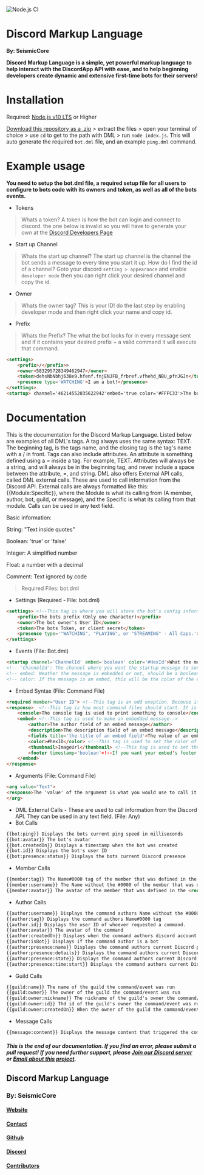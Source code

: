 ![Node.js CI](https://github.com/SeismicCore/DiscordMarkupLanguage/workflows/Node.js%20CI/badge.svg)
# Discord Markup Language
**By: SeismicCore**

**Discord Markup Language is a simple, yet powerful markup language to help interact with the DiscordApp API with ease, and to help beginning developers create dynamic and extensive first-time bots for their servers!**

# Installation
Required: [Node.js v10 LTS](https://nodejs.org/en/download/) or Higher

[Download this repository as a .zip](https://github.com/revokedowl-studios/DiscordMarkupLanguage/archive/master.zip) > extract the files > open your terminal of choice > use `cd` to get to the path with DML > run `node index.js`. This will auto generate the required `bot.dml` file, and an example `ping.dml` command.

# Example usage

**You need to setup the bot.dml file, a required setup file for all users to configure to bots code with its owners and token, as well as all of the bots events.**

* Tokens
> Whats a token? A token is how the bot can login and connect to discord. the one below is invalid so you will have to generate your own at the [Discord Developers Page](https://discordapp.com/developers/applications/)
* Start up Channel
> Whats the start up channel? The start up channel is the channel the bot sends a message to every time you start it up. How do I find the id of a channel? Goto your discord `setting > appearance` and enable `developer mode` then you can right click your desired channel and copy the id.
* Owner
> Whats the owner tag? This is your ID! do the last step by enabling developer mode and then right click your name and copy id.
* Prefix
> Whats the Prefix? The what the bot looks for in every message sent and if it contains your desired prefix + a valid command it will execute that command.

```html
<settings>
    <prefix>/</prefix>>
    <owner>583295728349462947</owner>
    <token>dehsNbNbhj638e9.hfenf.fnjENJFB_frbref.vfhehd_NBU_pfnJGJn</token>
    <presence type='WATCHING'>I am a bot!</presence>
</settings>
<startup> channel='462i4552035622942'embed='true color='#FFFC33'>The bot has successfully booted with ping: {{bot:ping}}ms</startup>
```

# Documentation
This is the documentation for the Discord Markup Language. Listed below are examples of all DML's tags. A tag always uses the same syntax: <tag>TEXT</tag>. The beginning tag, is the tags name, and the closing tag is the tag's name with a / in front. Tags can also include attributes. An attribute is something defined using a = inside a tag. For example, <tag field='text'>TEXT</tag>. Attributes will always be a string, and will always be in the beginning tag, and never include a space between the attribute, =, and string. DML also offers External API calls, called DML external calls. These are used to call information from the Discord API. External calls are always formatted like this: {{Module:Specific}}, where the Module is what its calling from (A member, author, bot, guild, or message), and the Specific is what its calling from that module. Calls can be used in any text field. 

Basic information:

String: "Text inside quotes"

Boolean: 'true' or 'false'

Integer: A simplified number

Float: a number with a decimal

Comment: Text ignored by code

<blockquote>Required Files: bot.dml</blockquote>

* Settings (Required - File: bot.dml)

```html
<settings> <!--This tag is where you will store the bot's config information-->
    <prefix>The bots prefix (Only one character)</prefix> 
    <owner>The bot owner's User ID</owner>
    <token>The bots Token, or client secret</token>
    <presence type='"WATCHING", "PLAYING", or "STREAMING" - All Caps.'>Bot's Presence Text, following the attribute in 'type' This tag is optional</presence>
</settings>
```

* Events (File: Bot.dml)

```html
<startup channel='ChannelId' embed='boolean' color='#HexId'>What the message will actually say</startup>
<!-- 'ChannelId': The channel where you want the startup message to send, should be a string-->
<!-- embed: Weather the message is embedded or not, should be a boolean -->
<!-- color: If the message is an embed, this will be the color of the embed. Should be a valid HEX code in a string.
```

* Embed Syntax (File: Command File)
```html
<required member="User ID"> <!--This tag is an odd exeption. Becouse it only uses an attribute, it has no closing tag-->
<response>  <!--This tag is how most command files should start. It is used to respond to a command-->
    <console>The console tag is used to print something to console</console>
    <embed> <!--This tag is used to make an embedded message-->
        <author>The author field of an embed message</author>
        <description>The description field of an embed message</description>
        <fields title='the title of an embed field'>The value of an embed field</fields>
        <color>#hexID</color> <!--This tag is used to set the color of an embed message-->
        <thumbnail>ImageUrl</thumbnail> <!--This tag is used to set the tumbnail of an embed messsage-->
        <footer timestamp='boolean'<!--If you want your embed's footer to include a timestamp--> image='ImageUrl'<!--The footer icon on your embed-->>The footer field of an embed</footer>
    </embed>
</response>
```

* Arguments (File: Command File)

```html
<arg value="Text">
<response>The 'value' of the argument is what you would use to call it. So if the command was ping, and the argument value was 1, to call the argument would be `/ping 1`,\nIn an argument, you can use any tags and calls just as you would in the normal command, In this field, you can use things like: <response>, <embed>, <console>, etc.</response>        
</arg>                  
```
* DML External Calls - These are used to call information from the Discord API. They can be used in any text field.
(File: Any)
* Bot Calls
```html
{{bot:ping}} Displays the bots current ping speed in milliseconds
{{bot:avatar}} The bot's avatar
{{bot.createdOn}} Displays a timestamp when the bot was created
{{bot.id}} Displays the bot's user ID
{{bot:presence:status}} Displays the bots current Discord presence
```
* Member Calls
```html
{{member:tag}} The Name#0000 tag of the member that was defined in the <require> tag Requires: A <require> tag
{{member:username}} The Name without the #0000 of the member that was defined in the <require> tag Requires: A <require> tag
{{member:avatar}} The avatar of the member that was defined in the <require> tag. Requires: A <require> tag
```
* Author Calls
```html
{{author:username}} Displays the command authors Name without the #0000
{{author:tag}} Displays the command authors Name#0000 tag
{{author.id}} Displays the user ID of whoever requested a command.
{{author:avatar}} The avatar of the command
{{author:createdOn}} Displays when the command authors discord account was made
{{author:isBot}} Displays if the command author is a bot
{{author:presence:name}} Displays the command authors current Discord presence name
{{author:presence:details}} Displays the command authors current Discord presence details
{{author:presence:state}} Displays the command authors current Discord presence details
{{author:presence:time:start}} Displays the command authors current Discord presence start time
```
* Guild Calls
```html
{{guild:name}} The name of the guild the command/event was run
{{guild:owner}} The owner of the guild the command/event was run
{{guild:owner:nickname}} The nickname of the guild's owner the command/event was run
{{guild:owner:id}} Thd id of the guild's owner the command/event was run
{{guild:owner:createdOn}} When the owner of the guild the command/event was run on account was created
```
* Message Calls
```html
{{message:content}} Displays the message content that triggered the command/event (For commands, the command name)
```
##### This is the end of our documentation. If you find an error, please submit a pull request! If you need further support, please [Join our Discord server](https://discord.gg/DPqH5dW) or [Email about this project](mailto:dml@revokedowl.xyz).
## Discord Markup Language
### By: SeismicCore
#### [Website](https://smc.wtf) 
#### [Contact](mailto:help@smc.wtf)
#### [Github](https://github.com/seismiccore) 
#### [Discord](https://discord.gg/DPqH5dW)
#### [Contributors](https://github.com/SeismicCore/DiscordMarkupLanguage/graphs/contributors)
